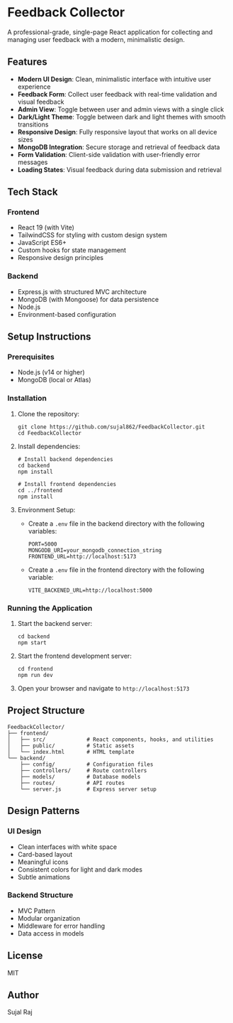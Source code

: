 # Feedback Collector

A professional-grade, single-page React application for collecting and managing user feedback with a modern, minimalistic design.

## Features

- **Modern UI Design**: Clean, minimalistic interface with intuitive user experience
- **Feedback Form**: Collect user feedback with real-time validation and visual feedback
- **Admin View**: Toggle between user and admin views with a single click
- **Dark/Light Theme**: Toggle between dark and light themes with smooth transitions
- **Responsive Design**: Fully responsive layout that works on all device sizes
- **MongoDB Integration**: Secure storage and retrieval of feedback data
- **Form Validation**: Client-side validation with user-friendly error messages
- **Loading States**: Visual feedback during data submission and retrieval

## Tech Stack

### Frontend
- React 19 (with Vite)
- TailwindCSS for styling with custom design system
- JavaScript ES6+
- Custom hooks for state management
- Responsive design principles

### Backend
- Express.js with structured MVC architecture
- MongoDB (with Mongoose) for data persistence
- Node.js
- Environment-based configuration

## Setup Instructions

### Prerequisites
- Node.js (v14 or higher)
- MongoDB (local or Atlas)

### Installation

1. Clone the repository:
   ```
   git clone https://github.com/sujal862/FeedbackCollector.git
   cd FeedbackCollector
   ```

2. Install dependencies:
   ```
   # Install backend dependencies
   cd backend
   npm install

   # Install frontend dependencies
   cd ../frontend
   npm install
   ```

3. Environment Setup:
   - Create a `.env` file in the backend directory with the following variables:
     ```
     PORT=5000
     MONGODB_URI=your_mongodb_connection_string
     FRONTEND_URL=http://localhost:5173
     ```
   - Create a `.env` file in the frontend directory with the following variable:
     ```
     VITE_BACKENED_URL=http://localhost:5000
     ```

### Running the Application

1. Start the backend server:
   ```
   cd backend
   npm start
   ```

2. Start the frontend development server:
   ```
   cd frontend
   npm run dev
   ```

3. Open your browser and navigate to `http://localhost:5173`


## Project Structure

```
FeedbackCollector/
├── frontend/
│   ├── src/             # React components, hooks, and utilities
│   ├── public/          # Static assets
│   └── index.html       # HTML template
└── backend/
    ├── config/          # Configuration files
    ├── controllers/     # Route controllers
    ├── models/          # Database models
    ├── routes/          # API routes
    └── server.js        # Express server setup
```

## Design Patterns

### UI Design
- Clean interfaces with white space
- Card-based layout
- Meaningful icons
- Consistent colors for light and dark modes
- Subtle animations

### Backend Structure
- MVC Pattern
- Modular organization
- Middleware for error handling
- Data access in models

## License

MIT

## Author

Sujal Raj
